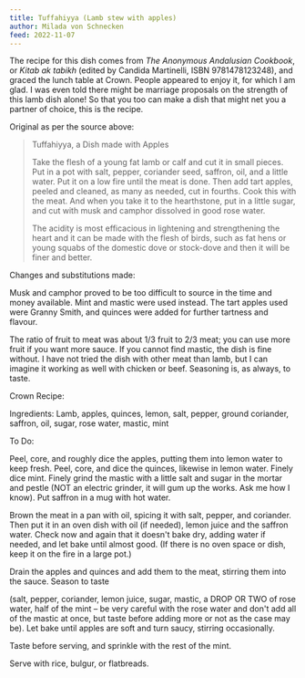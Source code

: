 ```yaml
---
title: Tuffahiyya (Lamb stew with apples)
author: Milada von Schnecken
feed: 2022-11-07
---
```

The recipe for this dish comes from _The Anonymous Andalusian Cookbook_, or _Kitab ak tabikh_
(edited by Candida Martinelli, ISBN 9781478123248), and graced the lunch table at Crown. People
appeared to enjoy it, for which I am glad. I was even told there might be marriage proposals on the
strength of this lamb dish alone! So that you too can make a dish that might net you a partner of
choice, this is the recipe.

Original as per the source above:

> Tuffahiyya, a Dish made with Apples
> 
> Take the flesh of a young fat lamb or calf and cut it in small pieces. Put in a pot with salt, pepper,
> coriander seed, saffron, oil, and a little water. Put it on a low fire until the meat is done. Then add
> tart apples, peeled and cleaned, as many as needed, cut in fourths. Cook this with the meat. And
> when you take it to the hearthstone, put in a little sugar, and cut with musk and camphor dissolved
> in good rose water.
> 
> The acidity is most efficacious in lightening and strengthening the heart and it can be made with the
> flesh of birds, such as fat hens or young squabs of the domestic dove or stock-dove and then it will
> be finer and better.

Changes and substitutions made:

Musk and camphor proved to be too difficult to source in the time and money available. Mint and
mastic were used instead. The tart apples used were Granny Smith, and quinces were added for
further tartness and flavour.

The ratio of fruit to meat was about 1/3 fruit to 2/3 meat; you can use more fruit if you want more
sauce. If you cannot find mastic, the dish is fine without. I have not tried the dish with other meat
than lamb, but I can imagine it working as well with chicken or beef. Seasoning is, as always, to
taste.

Crown Recipe:

Ingredients: Lamb, apples, quinces, lemon, salt, pepper, ground coriander, saffron, oil, sugar, rose
water, mastic, mint

To Do:

Peel, core, and roughly dice the apples, putting them into lemon water to keep fresh. Peel, core, and
dice the quinces, likewise in lemon water. Finely dice mint. Finely grind the mastic with a little salt
and sugar in the mortar and pestle (NOT an electric grinder, it will gum up the works. Ask me how I
know). Put saffron in a mug with hot water.

Brown the meat in a pan with oil, spicing it with salt, pepper, and coriander. Then put it in an oven
dish with oil (if needed), lemon juice and the saffron water. Check now and again that it doesn&#39;t
bake dry, adding water if needed, and let bake until almost good. (If there is no oven space or dish,
keep it on the fire in a large pot.)

Drain the apples and quinces and add them to the meat, stirring them into the sauce. Season to taste

(salt, pepper, coriander, lemon juice, sugar, mastic, a DROP OR TWO of rose water, half of the
mint – be very careful with the rose water and don&#39;t add all of the mastic at once, but taste before
adding more or not as the case may be). Let bake until apples are soft and turn saucy, stirring
occasionally.

Taste before serving, and sprinkle with the rest of the mint.

Serve with rice, bulgur, or flatbreads.